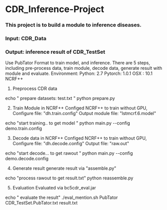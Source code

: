 # CDR_Inference-Project
### This project is to build a module to inference diseases. 
### Input: CDR_Data
### Output: inference result of CDR_TestSet

Use PubTator Format to train model, and inference. There are 5 steps, including pre-process data, train module, decode data, generate result with module and evaluate.
Environment: Python: 2.7
Pytorch: 1.0.1 
OSX : 10.1 NCRF++

1) Preprocess CDR data

echo " prepare datasets:  test.txt "
python prepare.py 
 
2) Train Module in NCRF++
Configed NCRF++ to train without GPU, Configure file: "dh.train.config"
Output module file: "lstmcrf.6.model"

echo "start training.. to get model "
python main.py --config demo.train.config

3) Decode data in NCRF++
Configed NCRF++ to train without GPU, Configure file: "dh.decode.config" Output file: "raw.out"

echo "start decode... to  get rawout "
python main.py --config demo.decode.config
 
 
 4) Generate result
generate result via "assemble.py"

echo "process rawout  to get result.txt"
python  reassemble.py

 
5) Evaluation
Evaluated via bc5cdr_eval.jar

echo " evaluate the result" 
./eval_mention.sh PubTator CDR_TestSet.PubTator.txt result.txt
